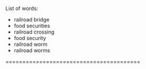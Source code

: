List of words:
- railroad bridge
- food securities
- railroad crossing
- food security
- railroad worm
- railroad worms

========================================
